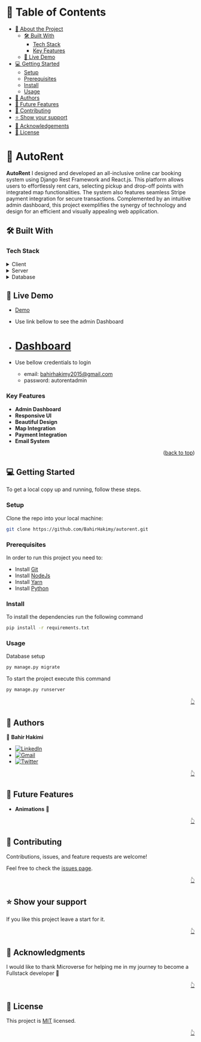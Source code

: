 <!-- TABLE OF CONTENTS -->

# 📗 Table of Contents

- [📖 About the Project](#about-project)
  - [🛠 Built With](#built-with)
    - [Tech Stack](#tech-stack)
    - [Key Features](#key-features)
  - [🚀 Live Demo](#live-demo)
- [💻 Getting Started](#getting-started)
  - [Setup](#setup)
  - [Prerequisites](#prerequisites)
  - [Install](#install)
  - [Usage](#usage)
- [👥 Authors](#authors)
- [🔭 Future Features](#future-features)
- [🤝 Contributing](#contributing)
- [⭐️ Show your support](#support)
- [🙏 Acknowledgements](#acknowledgements)
- [📝 License](#license)

<!-- PROJECT DESCRIPTION -->

# 📖 AutoRent <a name="about-project"></a>

**AutoRent** I designed and developed an all-inclusive online car booking system using Django Rest Framework and React.js. This platform allows users to effortlessly rent cars, selecting pickup and drop-off points with integrated map functionalities. The system also features seamless Stripe payment integration for secure transactions. Complemented by an intuitive admin dashboard, this project exemplifies the synergy of technology and design for an efficient and visually appealing web application.

## 🛠 Built With <a name="built-with"></a>

### Tech Stack <a name="tech-stack"></a>

<details>
  <summary>Client</summary>
  <ul>
   <li>TailwindCSS</li>
   <li>React Js</li>
   <li>Redux Js</li>
  </ul>
</details>

<details>
  <summary>Server</summary>
  <ul>
    <li>Django RestFramework</li>
  </ul>
</details>

<details>
<summary>Database</summary>
  <ul>
    <li>Postgresql</li>
  </ul>
</details>

<!-- LIVE DEMO -->

## 🚀 Live Demo <a name="live-demo"></a>

- [Demo](https://autorent-rentals.onrender.com/)

- Use link bellow to see the admin Dashboard
- # [Dashboard](https://autorent-rentals.onrender.com/admin)

- Use bellow credentials to login
  - email: bahirhakimy2015@gmail.com
  - password: autorentadmin

<!-- Features -->

### Key Features <a name="key-features"></a>

- **Admin Dashboard**
- **Responsive UI**
- **Beautiful Design**
- **Map Integration**
- **Payment Integration**
- **Email System**

<p align="right">(<a href="#readme-top">back to top</a>)</p>

<!-- GETTING STARTED -->

## 💻 Getting Started <a name="getting-started"></a>

To get a local copy up and running, follow these steps.

### Setup

Clone the repo into your local machine:

```bash
git clone https://github.com/BahirHakimy/autorent.git
```

### Prerequisites

In order to run this project you need to:

- Install [Git](https://git-scm.com/)
- Install [NodeJs](https://nodejs.org/en)
- Install [Yarn](https://classic.yarnpkg.com/lang/en/docs/install/#windows-stable)
- Install [Python](https://www.python.org/downloads/)

### Install

To install the dependencies run the following command

```bash
pip install -r requirements.txt
```

### Usage

Database setup

```bash
py manage.py migrate
```

To start the project execute this command

```bash
py manage.py runserver
```

<p align="right"><a href="#readme-top">👆</a></p>

<!-- AUTHORS -->

## 👥 Authors <a name="authors"></a>

👤 **Bahir Hakimi**

- <a href='https://www.linkedin.com/in/bahir-hakimi/' target="_blank"><img alt='LinkedIn' src='https://img.shields.io/badge/Bahir_Hakimi-100000?style=flat&logo=LinkedIn&logoColor=white&labelColor=0099FF&color=0099FF'/></a>
- <a href='mailto:bahirhakimy2020@gmail.com' target="_blank"><img alt='Gmail' src='https://img.shields.io/badge/Bahir_Hakimi-100000?style=flat&logo=Gmail&logoColor=FFFFFF&labelColor=FF2C10&color=FF2C10'/></a>
- <a href='https://twitter.com/bahir_hakimi_' target="_blank"><img alt='Twitter' src='https://img.shields.io/badge/Bahir_Hakimi-100000?style=flat&logo=Twitter&logoColor=FFFFFF&labelColor=0DE3FF&color=0DE3FF'/></a>

<p align="right"><a href="#readme-top">👆</a></p>

<!-- FUTURE FEATURES -->

## 🔭 Future Features <a name="future-features"></a>

- **Animations** :eyes:

<p align="right"><a href="#readme-top">👆</a></p>

<!-- Contributing -->

## 🤝 Contributing <a name="contributing"></a>

Contributions, issues, and feature requests are welcome!

Feel free to check the [issues page](../../issues/).

<p align="right"><a href="#readme-top">👆</a></p>

<!-- Show your support -->

## ⭐️ Show your support <a name="support"></a>

If you like this project leave a start for it.

<p align="right"><a href="#readme-top">👆</a></p>

<!-- ACKNOWLEDGEMENTS -->

## 🙏 Acknowledgments <a name="acknowledgements"></a>

I would like to thank Microverse for helping me in my journey to become a Fullstack developer 🌹

<p align="right"><a href="#readme-top">👆</a></p>

<!-- LICENSE -->

## 📝 License <a name="license"></a>

This project is [MIT](./LICENSE) licensed.

<p align="right"><a href="#readme-top">👆</a></p>
